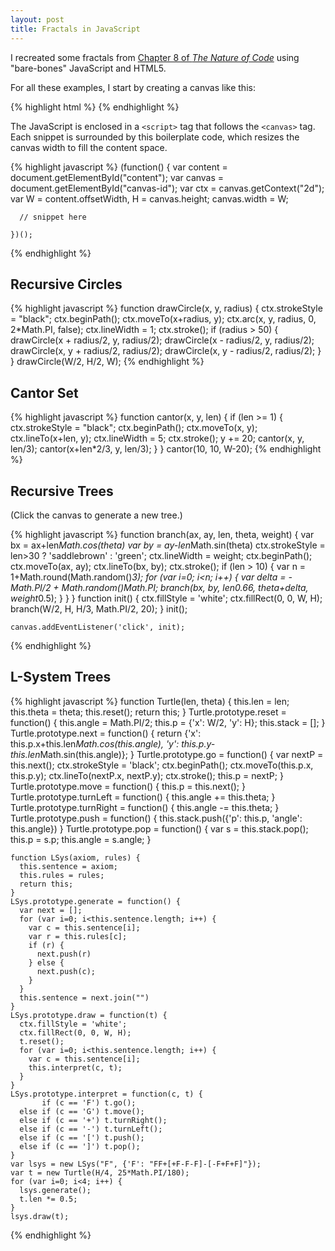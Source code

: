 ```yaml
---
layout: post
title: Fractals in JavaScript
---
```


I recreated some fractals from
[Chapter 8 of _The Nature of Code_](http://natureofcode.com/book/chapter-8-fractals/)
using "bare-bones" JavaScript and HTML5.

For all these examples, I start by creating a canvas like this:

{% highlight html %}
    <canvas id="canvas-id" height="200"></canvas>
{% endhighlight %}

The JavaScript is enclosed in a `<script>` tag that follows the
`<canvas>` tag. Each snippet is surrounded by this boilerplate code,
which resizes the canvas width to fill the content space.

{% highlight javascript %}
    (function() {
      var content = document.getElementById("content");
      var canvas = document.getElementById("canvas-id");
      var ctx = canvas.getContext("2d");
      var W = content.offsetWidth, H = canvas.height;
      canvas.width = W;

      // snippet here
      
    })();
{% endhighlight %}

## Recursive Circles

<canvas id="canvas-rec-circles" height="200">
</canvas>
<script>
(function() {
  var content = document.getElementById("content");
  var canvas = document.getElementById("canvas-rec-circles");
  var ctx = canvas.getContext("2d");
  var W = content.offsetWidth, H = canvas.height;
  canvas.width = W;

  function drawCircle(x, y, radius) {
    ctx.strokeStyle = "black";
    ctx.beginPath();
    ctx.moveTo(x+radius, y);
    ctx.arc(x, y, radius, 0, 2*Math.PI, false);
    ctx.lineWidth = 1;
    ctx.stroke();
    if (radius > 50) {
      drawCircle(x + radius/2, y, radius/2);
      drawCircle(x - radius/2, y, radius/2);
      drawCircle(x, y + radius/2, radius/2);
      drawCircle(x, y - radius/2, radius/2);
    }
  }
  drawCircle(W/2, H/2, W);
})();
</script>

{% highlight javascript %}
    function drawCircle(x, y, radius) {
      ctx.strokeStyle = "black";
      ctx.beginPath();
      ctx.moveTo(x+radius, y);
      ctx.arc(x, y, radius, 0, 2*Math.PI, false);
      ctx.lineWidth = 1;
      ctx.stroke();
      if (radius > 50) {
        drawCircle(x + radius/2, y, radius/2);
        drawCircle(x - radius/2, y, radius/2);
        drawCircle(x, y + radius/2, radius/2);
        drawCircle(x, y - radius/2, radius/2);
      }
    }
    drawCircle(W/2, H/2, W);
{% endhighlight %}

## Cantor Set

<canvas id="canvas-cantor-set" height="200">
</canvas>
<script>
(function() {
  var content = document.getElementById("content");
  var canvas = document.getElementById("canvas-cantor-set");
  var ctx = canvas.getContext("2d");
  var W = content.offsetWidth, H = canvas.height;
  canvas.width = W;
  
  function cantor(x, y, len)
  {
    if (len >= 1) {
      ctx.strokeStyle = "black";
      ctx.beginPath();
      ctx.moveTo(x, y);
      ctx.lineTo(x+len, y);
      ctx.lineWidth = 5;
      ctx.stroke();
      y += 20;
      cantor(x, y, len/3);
      cantor(x+len*2/3, y, len/3);
    }
  }
  cantor(10, 10, W-20);
})();
</script>

{% highlight javascript %}
    function cantor(x, y, len)
    {
      if (len >= 1) {
        ctx.strokeStyle = "black";
        ctx.beginPath();
        ctx.moveTo(x, y);
        ctx.lineTo(x+len, y);
        ctx.lineWidth = 5;
        ctx.stroke();
        y += 20;
        cantor(x, y, len/3);
        cantor(x+len*2/3, y, len/3);
      }
    }
    cantor(10, 10, W-20);
{% endhighlight %}

## Recursive Trees

(Click the canvas to generate a new tree.)

<canvas id="canvas-tree" height="400">
</canvas>
<script>
(function() {
  var content = document.getElementById("content");
  var canvas = document.getElementById("canvas-tree");
  var ctx = canvas.getContext("2d");
  var W = content.offsetWidth, H = canvas.height;
  canvas.width = W;
  function branch(ax, ay, len, theta, weight) {
    var bx = ax+len*Math.cos(theta)
    var by = ay-len*Math.sin(theta)
    ctx.strokeStyle = len>30 ? 'saddlebrown' : 'green';
    ctx.lineWidth = weight;
    ctx.beginPath();
    ctx.moveTo(ax, ay);
    ctx.lineTo(bx, by);
    ctx.stroke();
    if (len > 10) {
      var n = 1+Math.round(Math.random()*3);
      for (var i = 0; n > i; i++) {
        var delta = -Math.PI/2 + Math.random()*Math.PI;
        branch(bx, by, len*0.66, theta+delta, weight*0.5);
      }
    }
  }
  function init() {
    ctx.fillStyle = 'white';
    ctx.fillRect(0, 0, W, H);
    branch(W/2, H, H/3, Math.PI/2, 20);
  }
  init();

  canvas.addEventListener('click', init);
})();
</script>

{% highlight javascript %}
    function branch(ax, ay, len, theta, weight) {
      var bx = ax+len*Math.cos(theta)
      var by = ay-len*Math.sin(theta)
      ctx.strokeStyle = len>30 ? 'saddlebrown' : 'green';
      ctx.lineWidth = weight;
      ctx.beginPath();
      ctx.moveTo(ax, ay);
      ctx.lineTo(bx, by);
      ctx.stroke();
      if (len > 10) {
        var n = 1+Math.round(Math.random()*3);
        for (var i=0; i<n; i++) {
          var delta = -Math.PI/2 + Math.random()*Math.PI;
          branch(bx, by, len*0.66, theta+delta, weight*0.5);
        }
      }
    }
    function init() {
      ctx.fillStyle = 'white';
      ctx.fillRect(0, 0, W, H);
      branch(W/2, H, H/3, Math.PI/2, 20);
    }
    init();
    
    canvas.addEventListener('click', init);
{% endhighlight %}

## L-System Trees

<canvas id="canvas-lsys" height="400">
</canvas>
<script>
(function() {
  var content = document.getElementById("content");
  var canvas = document.getElementById("canvas-lsys");
  var ctx = canvas.getContext("2d");
  var W = content.offsetWidth, H = canvas.height;
  canvas.width = W;
  
  function Turtle(len, theta) {
    this.len = len;
    this.theta = theta;
    this.reset();
    return this;
  }
  Turtle.prototype.reset = function() {
    this.angle = Math.PI/2;
    this.p = {'x': W/2, 'y': H};
    this.stack = [];
  }
  Turtle.prototype.next = function() {
    return {'x': this.p.x+this.len*Math.cos(this.angle),
            'y': this.p.y-this.len*Math.sin(this.angle)};
  }
  Turtle.prototype.go = function() {
    var nextP = this.next();
    ctx.strokeStyle = 'black';
    ctx.beginPath();
    ctx.moveTo(this.p.x, this.p.y);
    ctx.lineTo(nextP.x, nextP.y);
    ctx.stroke();
    this.p = nextP;
  }
  Turtle.prototype.move = function() {
    this.p = this.next();
  }
  Turtle.prototype.turnLeft = function() {
    this.angle += this.theta;
  }
  Turtle.prototype.turnRight = function() {
    this.angle -= this.theta;
  }
  Turtle.prototype.push = function() {
    this.stack.push({'p': this.p, 'angle': this.angle})
  }
  Turtle.prototype.pop = function() {
    var s = this.stack.pop();
    this.p = s.p;
    this.angle = s.angle;
  }

  function LSys(axiom, rules) {
    this.sentence = axiom;
    this.rules = rules;
    return this;
  }
  LSys.prototype.generate = function() {
    var next = [];
    for (var i=0; this.sentence.length > i; i++) {
      var c = this.sentence[i];
      var r = this.rules[c];
      if (r) {
        next.push(r)
      } else {
        next.push(c);
      }
    }
    this.sentence = next.join("")
  }
  LSys.prototype.draw = function(t) {
    ctx.fillStyle = 'white';
    ctx.fillRect(0, 0, W, H);
    t.reset();
    for (var i=0; this.sentence.length > i; i++) {
      var c = this.sentence[i];
      this.interpret(c, t);
    }
  }
  LSys.prototype.interpret = function(c, t) {
         if (c == 'F') t.go();
    else if (c == 'G') t.move();
    else if (c == '+') t.turnRight();
    else if (c == '-') t.turnLeft();
    else if (c == '[') t.push();
    else if (c == ']') t.pop();
  }
  var lsys = new LSys("F", {'F': "FF+[+F-F-F]-[-F+F+F]"});
  var t = new Turtle(H/4, 25*Math.PI/180);
  for (var i=0; 4 > i; i++) {
    lsys.generate();
    t.len *= 0.5;
  }
  lsys.draw(t);
})();
</script>

{% highlight javascript %}
    function Turtle(len, theta) {
      this.len = len;
      this.theta = theta;
      this.reset();
      return this;
    }
    Turtle.prototype.reset = function() {
      this.angle = Math.PI/2;
      this.p = {'x': W/2, 'y': H};
      this.stack = [];
    }
    Turtle.prototype.next = function() {
      return {'x': this.p.x+this.len*Math.cos(this.angle),
              'y': this.p.y-this.len*Math.sin(this.angle)};
    }
    Turtle.prototype.go = function() {
      var nextP = this.next();
      ctx.strokeStyle = 'black';
      ctx.beginPath();
      ctx.moveTo(this.p.x, this.p.y);
      ctx.lineTo(nextP.x, nextP.y);
      ctx.stroke();
      this.p = nextP;
    }
    Turtle.prototype.move = function() {
      this.p = this.next();
    }
    Turtle.prototype.turnLeft = function() {
      this.angle += this.theta;
    }
    Turtle.prototype.turnRight = function() {
      this.angle -= this.theta;
    }
    Turtle.prototype.push = function() {
      this.stack.push({'p': this.p, 'angle': this.angle})
    }
    Turtle.prototype.pop = function() {
      var s = this.stack.pop();
      this.p = s.p;
      this.angle = s.angle;
    }
  
    function LSys(axiom, rules) {
      this.sentence = axiom;
      this.rules = rules;
      return this;
    }
    LSys.prototype.generate = function() {
      var next = [];
      for (var i=0; i<this.sentence.length; i++) {
        var c = this.sentence[i];
        var r = this.rules[c];
        if (r) {
          next.push(r)
        } else {
          next.push(c);
        }
      }
      this.sentence = next.join("")
    }
    LSys.prototype.draw = function(t) {
      ctx.fillStyle = 'white';
      ctx.fillRect(0, 0, W, H);
      t.reset();
      for (var i=0; i<this.sentence.length; i++) {
        var c = this.sentence[i];
        this.interpret(c, t);
      }
    }
    LSys.prototype.interpret = function(c, t) {
           if (c == 'F') t.go();
      else if (c == 'G') t.move();
      else if (c == '+') t.turnRight();
      else if (c == '-') t.turnLeft();
      else if (c == '[') t.push();
      else if (c == ']') t.pop();
    }
    var lsys = new LSys("F", {'F': "FF+[+F-F-F]-[-F+F+F]"});
    var t = new Turtle(H/4, 25*Math.PI/180);
    for (var i=0; i<4; i++) {
      lsys.generate();
      t.len *= 0.5;
    }
    lsys.draw(t);
{% endhighlight %}
